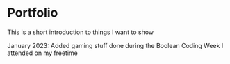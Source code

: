 # Portfolio
This is a short introduction to things I want to show

January 2023: Added gaming stuff done during the Boolean Coding Week I attended on my freetime
